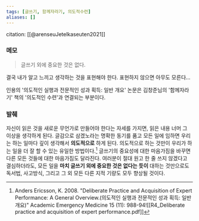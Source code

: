 ```yaml
---
tags: [글쓰기, 함께자라기, 의도적수련]
aliases: []
---
```

citation: [[@arenseuJetelkaseuten2021]]

### 메모
> 글쓰기 외에 중요한 것은 없다.

결국 내가 알고 느끼고 생각하는 것을 표현해야 한다. 표현하지 않으면 아무도 모른다...

인용의 '의도적인 실행과 전문적인 성과 획득: 일반 개요' 논문은 김창준님의 '함께자라기' 책의 '의도적인 수련'과 연결되는 부분이다.

### 발췌
자신이 읽은 것을 새로운 무언가로 만들어야 한다는 자세를 가지면, 읽은 내용 너머 그 이상을 생각하게 된다. 글감으로 삼겠노라는 명확한 동기를 품고 모든 일에 임하면 우리는 하는 일마다 깊이 생각해서 **의도적으로** 하게 된다. 의도적으로 하는 것만이 우리가 하는 일을 더 잘 할 수 있는 유일한 방법이다.[^29] 글쓰기의 중요성에 대한 마음가짐을 바꾸면 다른 모든 것들에 대한 마음가짐도 달라진다. 여러분이 절대 원고 한 줄 쓰지 않겠다고 결심하더라도, 모든 일을 **마치 글쓰기 외에 중요한 것은 없다는 듯이** 대하는 것만으로도 독서법, 사고방식, 그리고 그 외 모든 다른 지적 기량도 모두 향상될 것이다.

[^29]: Anders Ericsson, K. 2008. "Deliberate Practice and Acquisition of Expert Performance: A General Overview.(의도적인 실행과 전문적인 성과 획득: 일반 개요)" Academic Emergency Medicine 15 (11): 988-94![[R4_Deliberate practice and acquisition of expert performance.pdf]]